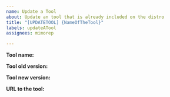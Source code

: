 ```yaml
---
name: Update a Tool
about: Update an tool that is already included on the distro
title: "[UPDATETOOL] {NameOfTheTool}"
labels: updateATool
assignees: mimorep

---
```


**Tool name:**

**Tool old version:**

**Tool new version:**

**URL to the tool:**
